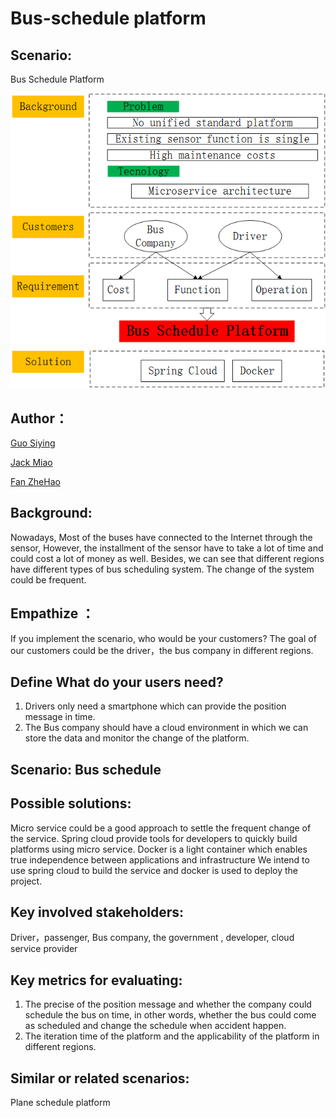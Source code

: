 # Bus-schedule platform
## Scenario: 
Bus Schedule Platform

![image](https://github.com/AdvancedServicesEngineeringFudan2018/Bus-schedule/blob/master/diagram/Project-Bus%20schedule%20platform.png?raw=true)
## Author：
[Guo Siying](https://github.com/Guosiying)  

[Jack Miao](https://github.com/miaoxu9999) 

[Fan ZheHao](https://github.com/f953983670)

## Background:
Nowadays, Most of the buses have connected to the Internet through the sensor, However, the installment of the sensor have to take a lot of time and could cost a lot of money as well. Besides, we can see that different regions have different types of bus scheduling system. The change of the system could be frequent.

## Empathize ：
If you implement the scenario, who would be your customers?
The goal of our customers could be the driver，the bus company in different regions.

## Define What do your users need?
1.	Drivers only need a smartphone which can provide the position message in time.
2.	The Bus company should have a cloud environment in which we can store the data and monitor the change of the platform. 
 
## Scenario: Bus schedule
## Possible solutions:
Micro service could be a good approach to settle the frequent change of the service. Spring cloud provide tools for developers to quickly build platforms using micro service. Docker is a light container which enables true independence between applications and infrastructure We intend to use spring cloud to build the service and docker is used to deploy the project.

## Key involved stakeholders:
Driver，passenger, Bus company, the government , developer, cloud service provider
## Key metrics for evaluating:
1.	The precise of the position message and whether the company could schedule the bus on time, in other words, whether the bus could come as scheduled and change the schedule when accident happen.
2.	The iteration time of the platform and the applicability of the platform in different regions.

## Similar or related scenarios:
Plane schedule platform

